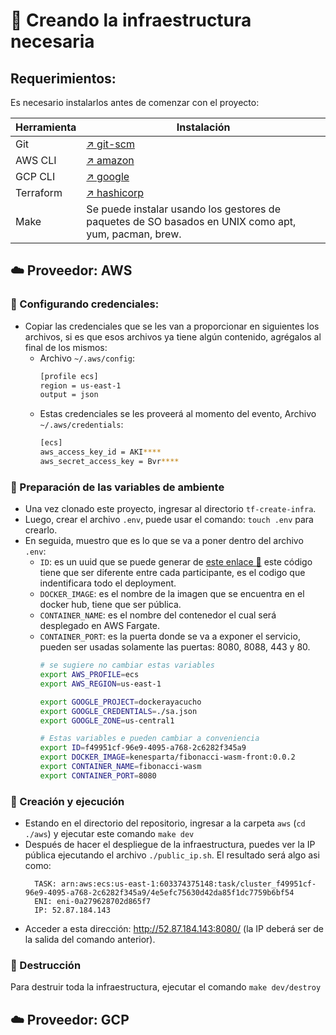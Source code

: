# 🚀 Creando la infraestructura necesaria

## Requerimientos:

Es necesario instalarlos antes de comenzar con el proyecto:

| Herramienta | Instalación                                                                                          |
|-------------|------------------------------------------------------------------------------------------------------|
| Git         | [↗️ git-scm](https://git-scm.com/downloads)                                                          |
| AWS CLI     | [↗️ amazon](https://docs.aws.amazon.com/cli/latest/userguide/getting-started-install.html)           |
| GCP CLI     | [↗️ google](https://cloud.google.com/sdk/docs/install)                                               |
| Terraform   | [↗️ hashicorp](https://developer.hashicorp.com/terraform/downloads?product_intent=terraform)         |
| Make        | Se puede instalar usando los gestores de paquetes de SO basados en UNIX como apt, yum, pacman, brew. |

## ☁️ Proveedor: AWS

### 🔐 Configurando credenciales:

- Copiar las credenciales que se les van a proporcionar en siguientes los archivos, si es que esos
  archivos ya tiene algún contenido, agrégalos al final de los mismos:
    - Archivo `~/.aws/config`:
      ```sh
      [profile ecs]
      region = us-east-1
      output = json
      ```
    - Estas credenciales se les proveerá al momento del evento, Archivo `~/.aws/credentials`:
      ```sh
      [ecs]
      aws_access_key_id = AKI****
      aws_secret_access_key = Bvr****
      ```

### 🌳 Preparación de las variables de ambiente

- Una vez clonado este proyecto, ingresar al directorio `tf-create-infra`.
- Luego, crear el archivo `.env`, puede usar el comando: `touch .env` para crearlo.
- En seguida, muestro que es lo que se va a poner dentro del archivo `.env`:
    - `ID`: es un uuid que se puede generar de [este enlace 🔗](https://www.uuidgenerator.net/)
      este código tiene que ser diferente entre cada participante, es el codigo que indentificara todo el deployment.
    - `DOCKER_IMAGE`: es el nombre de la imagen que se encuentra en el docker hub, tiene que ser pública.
    - `CONTAINER_NAME`: es el nombre del contenedor el cual será desplegado en AWS Fargate.
    - `CONTAINER_PORT`: es la puerta donde se va a exponer el servicio, pueden ser usadas solamente las puertas: 8080,
      8088, 443 y 80.
      ```sh
      # se sugiere no cambiar estas variables
      export AWS_PROFILE=ecs
      export AWS_REGION=us-east-1
      
      export GOOGLE_PROJECT=dockerayacucho
      export GOOGLE_CREDENTIALS=./sa.json
      export GOOGLE_ZONE=us-central1
      
      # Estas variables e pueden cambiar a conveniencia
      export ID=f49951cf-96e9-4095-a768-2c6282f345a9
      export DOCKER_IMAGE=kenesparta/fibonacci-wasm-front:0.0.2
      export CONTAINER_NAME=fibonacci-wasm
      export CONTAINER_PORT=8080
      ```

### 🧪 Creación y ejecución

- Estando en el directorio del repositorio, ingresar a la carpeta `aws` (`cd ./aws`) y ejecutar este comando `make dev`
- Después de hacer el despliegue de la infraestructura, puedes ver la IP pública ejecutando el
  archivo `./public_ip.sh`.
  El resultado será algo asi como:
  ```shell
    TASK: arn:aws:ecs:us-east-1:603374375148:task/cluster_f49951cf-96e9-4095-a768-2c6282f345a9/4e5efc75630d42da85f1dc7759b6bf54
    ENI: eni-0a279628702d865f7
    IP: 52.87.184.143
  ```
- Acceder a esta dirección: http://52.87.184.143:8080/ (la IP deberá ser de la salida del comando anterior).

### 🚨 Destrucción

Para destruir toda la infraestructura, ejecutar el comando `make dev/destroy`

## ☁️ Proveedor: GCP 
